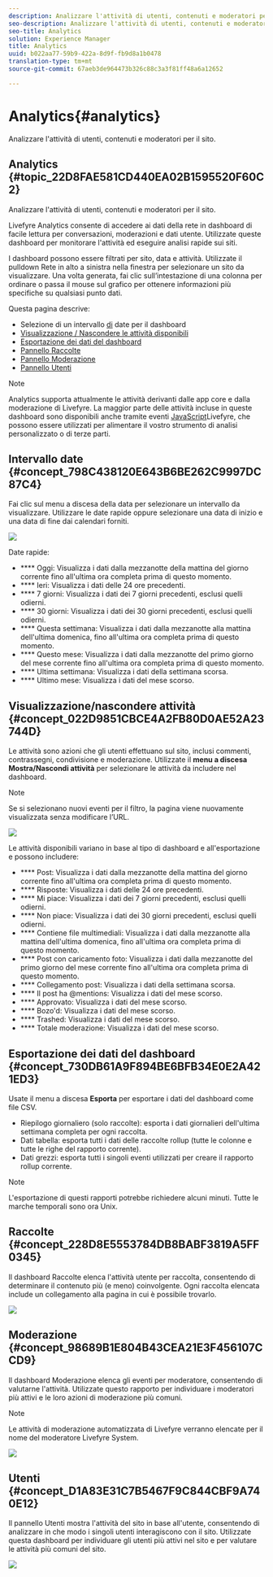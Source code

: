 ```yaml
---
description: Analizzare l'attività di utenti, contenuti e moderatori per il sito.
seo-description: Analizzare l'attività di utenti, contenuti e moderatori per il sito.
seo-title: Analytics
solution: Experience Manager
title: Analytics
uuid: b022aa77-59b9-422a-8d9f-fb9d8a1b0478
translation-type: tm+mt
source-git-commit: 67aeb3de964473b326c88c3a3f81ff48a6a12652

---
```



# Analytics{#analytics}

Analizzare l'attività di utenti, contenuti e moderatori per il sito.

## Analytics {#topic_22D8FAE581CD440EA02B1595520F60C2}

Analizzare l'attività di utenti, contenuti e moderatori per il sito.

Livefyre Analytics consente di accedere ai dati della rete in dashboard di facile lettura per conversazioni, moderazioni e dati utente. Utilizzate queste dashboard per monitorare l'attività ed eseguire analisi rapide sui siti.

I dashboard possono essere filtrati per sito, data e attività. Utilizzate il pulldown Rete in alto a sinistra nella finestra per selezionare un sito da visualizzare. Una volta generata, fai clic sull’intestazione di una colonna per ordinare o passa il mouse sul grafico per ottenere informazioni più specifiche su qualsiasi punto dati.

Questa pagina descrive:

* Selezione di un intervallo [di](https://answers.livefyre.com/livefyre-studio-version-1/studio/analytics/#DateRange) date per il dashboard
* [Visualizzazione / Nascondere le attività disponibili](https://answers.livefyre.com/livefyre-studio-version-1/studio/analytics/#ShowHideActivities)
* [Esportazione dei dati del dashboard](https://answers.livefyre.com/livefyre-studio-version-1/studio/analytics/#ExportDashboardData)
* [Pannello Raccolte](https://answers.livefyre.com/livefyre-studio-version-1/studio/analytics/#CollectionsDashboard)
* [Pannello Moderazione](https://answers.livefyre.com/livefyre-studio-version-1/studio/analytics/#ModerationDashboard)
* [Pannello Utenti](https://answers.livefyre.com/livefyre-studio-version-1/studio/analytics/#UsersDashboard)

>[!NOTE]
>
>Analytics supporta attualmente le attività derivanti dalle app core e dalla moderazione di Livefyre. La maggior parte delle attività incluse in queste dashboard sono disponibili anche tramite eventi [JavaScript](https://answers.livefyre.com/developers/reference/app-customizations/javascript-events/)Livefyre, che possono essere utilizzati per alimentare il vostro strumento di analisi personalizzato o di terze parti.

## Intervallo date {#concept_798C438120E643B6BE262C9997DC87C4}

Fai clic sul menu a discesa della data per selezionare un intervallo da visualizzare. Utilizzare le date rapide oppure selezionare una data di inizio e una data di fine dai calendari forniti.

![](assets/analytics-date-range.png)

Date rapide:

* **** Oggi: Visualizza i dati dalla mezzanotte della mattina del giorno corrente fino all'ultima ora completa prima di questo momento.
* **** Ieri: Visualizza i dati delle 24 ore precedenti.
* **** 7 giorni: Visualizza i dati dei 7 giorni precedenti, esclusi quelli odierni.
* **** 30 giorni: Visualizza i dati dei 30 giorni precedenti, esclusi quelli odierni.
* **** Questa settimana: Visualizza i dati dalla mezzanotte alla mattina dell'ultima domenica, fino all'ultima ora completa prima di questo momento.
* **** Questo mese: Visualizza i dati dalla mezzanotte del primo giorno del mese corrente fino all'ultima ora completa prima di questo momento.
* **** Ultima settimana: Visualizza i dati della settimana scorsa.
* **** Ultimo mese: Visualizza i dati del mese scorso.

## Visualizzazione/nascondere attività {#concept_022D9851CBCE4A2FB80D0AE52A23744D}

Le attività sono azioni che gli utenti effettuano sul sito, inclusi commenti, contrassegni, condivisione e moderazione. Utilizzate il **menu a discesa Mostra/Nascondi attività** per selezionare le attività da includere nel dashboard.

>[!NOTE]
>
>Se si selezionano nuovi eventi per il filtro, la pagina viene nuovamente visualizzata senza modificare l’URL.

![](assets/analytics-show-hide-activities.png)

Le attività disponibili variano in base al tipo di dashboard e all'esportazione e possono includere:

* **** Post: Visualizza i dati dalla mezzanotte della mattina del giorno corrente fino all'ultima ora completa prima di questo momento.
* **** Risposte: Visualizza i dati delle 24 ore precedenti.
* **** Mi piace: Visualizza i dati dei 7 giorni precedenti, esclusi quelli odierni.
* **** Non piace: Visualizza i dati dei 30 giorni precedenti, esclusi quelli odierni.
* **** Contiene file multimediali: Visualizza i dati dalla mezzanotte alla mattina dell'ultima domenica, fino all'ultima ora completa prima di questo momento.
* **** Post con caricamento foto: Visualizza i dati dalla mezzanotte del primo giorno del mese corrente fino all'ultima ora completa prima di questo momento.
* **** Collegamento post: Visualizza i dati della settimana scorsa.
* **** Il post ha @mentions: Visualizza i dati del mese scorso.
* **** Approvato: Visualizza i dati del mese scorso.
* **** Bozo'd: Visualizza i dati del mese scorso.
* **** Trashed: Visualizza i dati del mese scorso.
* **** Totale moderazione: Visualizza i dati del mese scorso.

## Esportazione dei dati del dashboard {#concept_730DB61A9F894BE6BFB34E0E2A421ED3}

Usate il menu a discesa **Esporta** per esportare i dati del dashboard come file CSV.

* Riepilogo giornaliero (solo raccolte): esporta i dati giornalieri dell'ultima settimana completa per ogni raccolta.
* Dati tabella: esporta tutti i dati delle raccolte rollup (tutte le colonne e tutte le righe del rapporto corrente).
* Dati grezzi: esporta tutti i singoli eventi utilizzati per creare il rapporto rollup corrente.

>[!NOTE]
>
>L'esportazione di questi rapporti potrebbe richiedere alcuni minuti. Tutte le marche temporali sono ora Unix.

## Raccolte {#concept_228D8E5553784DB8BABF3819A5FF0345}

Il dashboard Raccolte elenca l'attività utente per raccolta, consentendo di determinare il contenuto più (e meno) coinvolgente. Ogni raccolta elencata include un collegamento alla pagina in cui è possibile trovarlo.

![](assets/analytics-collections.png)

## Moderazione {#concept_98689B1E804B43CEA21E3F456107CCD9}

Il dashboard Moderazione elenca gli eventi per moderatore, consentendo di valutarne l'attività. Utilizzate questo rapporto per individuare i moderatori più attivi e le loro azioni di moderazione più comuni.

>[!NOTE]
>
>Le attività di moderazione automatizzata di Livefyre verranno elencate per il nome del moderatore Livefyre System.

![](assets/analytics-moderation.png)

## Utenti {#concept_D1A83E31C7B5467F9C844CBF9A740E12}

Il pannello Utenti mostra l'attività del sito in base all'utente, consentendo di analizzare in che modo i singoli utenti interagiscono con il sito. Utilizzate questa dashboard per individuare gli utenti più attivi nel sito e per valutare le attività più comuni del sito.

![](assets/analytics-users.png)

